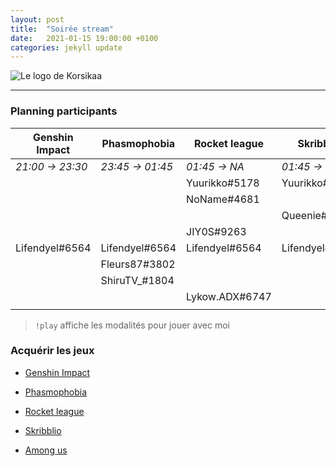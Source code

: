 ```yaml
---
layout: post
title:  "Soirée stream"
date:   2021-01-15 19:00:00 +0100
categories: jekyll update
---
```


![Le logo de Korsikaa](https://static-cdn.jtvnw.net/jtv_user_pictures/f42308bc-cbcb-4581-9062-3cb6e9dcbe4b-profile_image-70x70.png "Korsikaa")

---
### Planning participants

|Genshin Impact|Phasmophobia|Rocket league|Skribblio|Among us|
|---|---|---|---|---|
|*21:00 -> 23:30*|*23:45 -> 01:45*|*01:45 -> NA*|*01:45 -> NA*|*01:45 -> NA*|
|   |   |Yuurikko#5178|Yuurikko#5178|Yuurikko#5178|
|   |   |NoName#4681|   |   |
| | | |Queenie#2888|Queenie#2888|
| | |JIY0S#9263| | |
|Lifendyel#6564|Lifendyel#6564|Lifendyel#6564|Lifendyel#6564|Lifendyel#6564|
| |Fleurs87#3802| | | |
| |ShiruTV_#1804| | | |
| | |Lykow.ADX#6747| |Lykow.ADX#6747|
| | | | | |

> `!play` affiche les modalités pour jouer avec moi

### Acquérir les jeux

* [Genshin Impact](https://genshin.mihoyo.com/ "Vers le site de Mihoyo")

* [Phasmophobia](https://store.steampowered.com/app/739630/Phasmophobia/ "Vers le site de Steam")

* [Rocket league](https://www.epicgames.com/store/fr/product/rocket-league/home "Vers le site de Epic Games")

* [Skribblio](https://skribbl.io/ "Vers le site de Skribblio")

* [Among us](https://store.steampowered.com/app/945360/Among_Us/ "Vers le site de Steam")